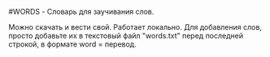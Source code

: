#WORDS - Словарь для заучивания слов.

Можно скачать и вести свой. Работает локально.
Для добавления слов, просто добавьте их в текстовый файл "words.txt"
перед последней строкой, в формате word = перевод.
